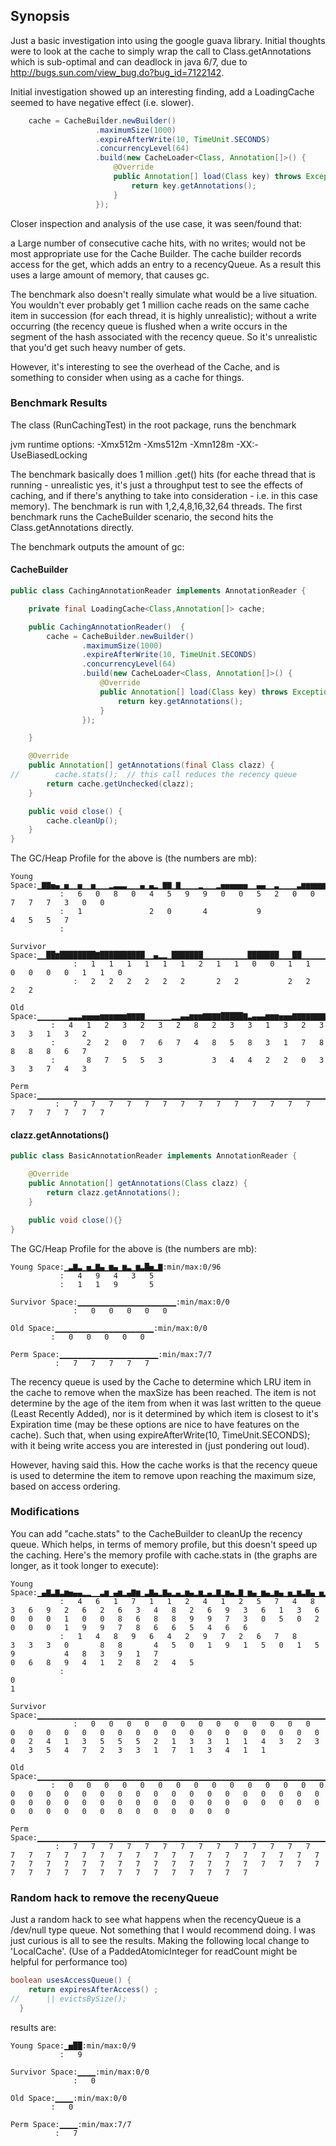 ## Synopsis

Just a basic investigation into using the google guava library.  Initial thoughts were to look
at the cache to simply wrap the call to Class.getAnnotations which is sub-optimal and can deadlock in
java 6/7, due to http://bugs.sun.com/view_bug.do?bug_id=7122142.

Initial investigation showed up an interesting finding, add a LoadingCache seemed to have negative effect (i.e. slower).

```java
    cache = CacheBuilder.newBuilder()
                   .maximumSize(1000)
                   .expireAfterWrite(10, TimeUnit.SECONDS)
                   .concurrencyLevel(64)
                   .build(new CacheLoader<Class, Annotation[]>() {
                       @Override
                       public Annotation[] load(Class key) throws Exception {
                           return key.getAnnotations();
                       }
                   });
```

Closer inspection and analysis of the use case, it was seen/found that:

a Large number of consecutive cache hits, with no writes; would not be most appropriate use
for the Cache Builder.  The cache builder records access for the get, which adds an entry to a recencyQueue.  As a
result this uses a large amount of memory, that causes gc.

The benchmark also doesn't really simulate what would be a live situation.  You wouldn't ever probably get 1 million
cache reads on the same cache item in succession (for each thread, it is highly unrealistic);
without a write occurring (the recency queue is flushed when a write occurs in the segment of the hash associated with
the recency queue.  So it's unrealistic that you'd get such heavy number of gets.

However, it's interesting to see the overhead of the Cache, and is something to consider when using as a cache for things.

### Benchmark Results

The class (RunCachingTest) in the root package, runs the benchmark

jvm runtime options: -Xmx512m -Xms512m -Xmn128m -XX:-UseBiasedLocking

The benchmark basically does 1 million .get() hits (for eache thread that is running - unrealistic yes, it's just a
throughput test to see the effects of caching, and if there's anything to take into consideration - i.e. in this
case memory).  The benchmark is run with 1,2,4,8,16,32,64 threads.  The first benchmark runs the CacheBuilder scenario,
the second hits the Class.getAnnotations directly.

The benchmark outputs the amount of gc:


#### CacheBuilder

```java
public class CachingAnnotationReader implements AnnotationReader {

    private final LoadingCache<Class,Annotation[]> cache;

    public CachingAnnotationReader()  {
        cache = CacheBuilder.newBuilder()
                .maximumSize(1000)
                .expireAfterWrite(10, TimeUnit.SECONDS)
                .concurrencyLevel(64)
                .build(new CacheLoader<Class, Annotation[]>() {
                    @Override
                    public Annotation[] load(Class key) throws Exception {
                        return key.getAnnotations();
                    }
                });

    }

    @Override
    public Annotation[] getAnnotations(final Class clazz) {
//        cache.stats();  // this call reduces the recency queue
        return cache.getUnchecked(clazz);
    }

    public void close() {
        cache.cleanUp();
    }
}
```

The GC/Heap Profile for the above is (the numbers are mb):


    Young Space:▁▇▇▅▄▁▅▁▁▅▁▁▅▁▁▁▂▃▃▃▁▁▁▄▁▄▂▁▇▇▁▇▁▁▁▁▂▁▁▁▂▅▅▅▅▅▅▁▁▄▄▁▁▃▁▁▁▁▃▆▆▆▆▆▆▆▆▆▆██▃▁▃▅▁▁▁▂▁▁▁▁:min/max:0/102
               :   6   0   8   0   4   5   9   9   0   0   5   2   0   0   7   7   7   3   0   0
               :   1               2   0       4           9               4   5   5   7
               :

    Survivor Space:▁▁██▆████████▇██████████▁▁▄▂▂▁███████▁▁▁▁▁▁▁▁▁▁███████▁▁▁██▁▁▁▁▁▁▁▁▁▁██████████▁▁▁▁:min/max:0/12
                  :   1   1   1   1   1   1   2   1   1   0   0   1   1   0   0   0   0   1   1   0
                  :   2   2   2   2   2   2       2   2           2   2                   2   2

    Old Space:▁▁▁▁▁▁▁▃▃▃▅▅▅▅▆▆▆▆▆▆▇▇▇▇▁▁▁▁▁▁▂▂▄▄▆▆▆▇▇▇▇█████▇▃▄▄▄▆▆▆▅▅▅▇▇▇▇▇▇▇▇▇▇▇▇▇▄▄▅▅▅▇▇▇▇▅▅▅▅:min/max:0/384
             :   4   1   2   3   2   3   2   8   2   3   3   1   3   2   3   3   3   1   3   2
             :       2   2   0   7   6   7   4   8   5   8   3   1   7   8   8   8   8   6   7
             :       8   7   5   5   3           3   4   4   2   2   0   3   3   3   7   4   3

    Perm Space:▁▁▁▁▁▁▁▁▁▁▁▁▁▁▁▁▁▁▁▁▁▁▁▁▁▁▁▁▁▁▁▁▁▁▁▁▁▁▁▁▁▁▁▁▁▁▁▁▁▁▁▁▁▁▁▁▁▁▁▁▁▁▁▁▁▁▁▁▁▁▁▁▁▁▁▁▁▁▁▁▁▁▁:min/max:7/7
              :   7   7   7   7   7   7   7   7   7   7   7   7   7   7   7   7   7   7   7   7


#### clazz.getAnnotations()

```java
public class BasicAnnotationReader implements AnnotationReader {

    @Override
    public Annotation[] getAnnotations(Class clazz) {
        return clazz.getAnnotations();
    }

    public void close(){}
}
```

The GC/Heap Profile for the above is (the numbers are mb):

```
Young Space:▁▃▇▃▁▅▂▇▄▁▆▄▁▆▃▁▆▃█▅▂▇:min/max:0/96
           :   4   9   4   3   5
           :   1   1   9       5

Survivor Space:▁▁▁▁▁▁▁▁▁▁▁▁▁▁▁▁▁▁▁▁▁▁:min/max:0/0
              :   0   0   0   0   0

Old Space:▁▁▁▁▁▁▁▁▁▁▁▁▁▁▁▁▁▁▁▁▁▁:min/max:0/0
         :   0   0   0   0   0

Perm Space:▁▁▁▁▁▁▁▁▁▁▁▁▁▁▁▁▁▁▁▁▁▁:min/max:7/7
          :   7   7   7   7   7
```

The recency queue is used by the Cache to determine which LRU item in the cache to remove when the maxSize has been
reached.  The item is not determine by the age of the item from when it was last written to the queue (Least Recently Added),
nor is it determined by which item is closest to it's Expiration time (may be these options are nice to have features on the cache).
Such that, when using expireAfterWrite(10, TimeUnit.SECONDS); with it being write access you are interested in (just pondering out loud).

However, having said this. How the cache works is that the recency queue is used to determine the item to remove upon
reaching the maximum size, based on access ordering.

### Modifications

You can add "cache.stats" to the CacheBuilder to cleanUp the recency queue.  Which helps, in terms of memory
profile, but this doesn't speed up the caching.  Here's the memory profile with cache.stats in (the graphs are
longer, as it took longer to execute):

```
Young Space:▁▄▇▃▇▃▆▅▄▄▂▂▁▁▃▆▁▄▆▂▄▇▆▁▃▇▄▂▇▄▂▄▂▆▄▂▆▂▄▂▇▂▆▄▂▇▁▆▄▁▆▄▂▆▄▁▅▂▆▃▇▄▁▅▂▆▃▇▄▁▅▂▅▇▄▁▄▁▅▂▇▄▁▅▂▆▄▁▅▂▆▄▁▅▂▆▄▁▅▂▆▃█▅▂▆▃▇▄▁▆▃▇▄▁▅▂▆▃▇▄▁▆▃▇▄▁▅▂▇▄▁▄▁▄▁▄▄▄▁▄▂▅▂▆▁▅▁▄▁▄▁▃▇▃▆▂▅▁▅▁▅▂▆▃▇▂▇▃▇▃▇▃▇▃▇▄▁▄▁▄▁▅▁▅▁▄▁▄▁▅▁▄▁▄▁▄▁▅▁▄▁▄▁▄▁▄▁▄▇▄▁▄▁▄▇▄▇▃▇▃▇▃▇▃▇▂▆▂▆▂▆▃▆▂▅▁▄▁▅▁▅▁▄▄▄▅▃▇▄▁▅▂▅▁▅▂▆:min/max:0/102
           :   4   6   1   7   1   1   2   4   1   2   5   7   4   8   3   6   9   2   6   2   6   3   4   8   2   6   9   3   6   1   3   6   0   0   0   1   0   0   8   6   8   8   9   9   7   3   0   5   0   2   0   0   0   1   9   9   7   8   6   6   5   4   6   6
           :   1   4   8   9   6   4   2   9   7   2   6   7   8       3   3   3   0       8   8       4   5   0   1   9   1   5   0   1   5               9           4   8   3   9   1   7                                       0   6   8   9   4   1   2   8   2   4   5
           :                                                                                                                       0                                                                                               1

Survivor Space:▁▁▁▁▁▁▁▁▁▁▁▁▁▁▁▁▁▁▁▁▁▁▁▁▁▁▁▁▁▁▁▁▁▁▁▁▁▁▁▁▁▁▁▁▁▁▁▁▁▁▁▁▁▁▁▁▁▁▁▁▁▁▁▁▁▁▁▁▁▁▁▁▁▁▁▁▂▁▁▁▁▁▁▁▁▁▁▁▁▁▁▁▁▁▁▁▁▁▁▁▁▁▁▁▁▁▁▁▁▁▁▁▁▁▁▁▁▁▁▁▁▁▁▁▁▁▁▁▁▁▂▃▃▆▅▅▆▃▅▂▂▁▃▄▅▅▅▆▅▄▅▆▇▆▆▆▆▅▄▃▄▃▁▂▃▂▆▄▃▄▄▄▆▃▂▂▃▃▂▂▄▁▃▅▅▇▅▄▆▁▂▃▅▅▄▄▄▃▂▅▆▃▃▄▃▃▅▆▅▃▃▅▄▂▄█▄▅▃▃▅▃▄▄▅▄▅▄▄▄▃▂▃▅▇█▆▄▃▂▄▃▄▄▆▃▄▅▄▁▂▂▃▅▅▂▁▁:min/max:0/7
              :   0   0   0   0   0   0   0   0   0   0   0   0   0   0   0   0   0   0   0   0   0   0   0   0   0   0   0   0   0   0   0   0   2   4   1   3   5   5   5   2   1   3   3   1   1   4   3   2   3   4   3   5   4   7   2   3   3   1   7   1   3   4   1   1

Old Space:▁▁▁▁▁▁▁▁▁▁▁▁▁▁▁▁▁▁▁▁▁▁▁▁▁▁▁▁▁▁▁▁▁▁▁▁▁▁▁▁▁▁▁▁▁▁▁▁▁▁▁▁▁▁▁▁▁▁▁▁▁▁▁▁▁▁▁▁▁▁▁▁▁▁▁▁▁▁▁▁▁▁▁▁▁▁▁▁▁▁▁▁▁▁▁▁▁▁▁▁▁▁▁▁▁▁▁▁▁▁▁▁▁▁▁▁▁▁▁▁▁▁▁▁▁▁▁▁▁▁▁▁▁▁▁▁▁▁▁▁▁▁▁▁▁▁▁▁▁▁▁▁▁▁▁▁▁▁▁▁▁▁▁▁▁▁▁▁▁▁▁▁▁▁▁▁▁▁▁▁▁▁▁▁▁▁▁▁▁▁▁▁▁▁▁▁▁▁▁▁▁▁▁▁▁▁▁▁▁▁▁▁▁▁▁▁▁▁▁▁▁▁▁▁▁▁▁▁▁▁▁▁▁▁▁▁▁▁▁▁▁▁▁▁▁▁▁▁▁▁▁▁▁▁▁▁▁▁:min/max:0/0
         :   0   0   0   0   0   0   0   0   0   0   0   0   0   0   0   0   0   0   0   0   0   0   0   0   0   0   0   0   0   0   0   0   0   0   0   0   0   0   0   0   0   0   0   0   0   0   0   0   0   0   0   0   0   0   0   0   0   0   0   0   0   0   0   0

Perm Space:▁▁▁▁▁▁▁▁▁▁▁▁▁▁▁▁▁▁▁▁▁▁▁▁▁▁▁▁▁▁▁▁▁▁▁▁▁▁▁▁▁▁▁▁▁▁▁▁▁▁▁▁▁▁▁▁▁▁▁▁▁▁▁▁▁▁▁▁▁▁▁▁▁▁▁▁▁▁▁▁▁▁▁▁▁▁▁▁▁▁▁▁▁▁▁▁▁▁▁▁▁▁▁▁▁▁▁▁▁▁▁▁▁▁▁▁▁▁▁▁▁▁▁▁▁▁▁▁▁▁▁▁▁▁▁▁▁▁▁▁▁▁▁▁▁▁▁▁▁▁▁▁▁▁▁▁▁▁▁▁▁▁▁▁▁▁▁▁▁▁▁▁▁▁▁▁▁▁▁▁▁▁▁▁▁▁▁▁▁▁▁▁▁▁▁▁▁▁▁▁▁▁▁▁▁▁▁▁▁▁▁▁▁▁▁▁▁▁▁▁▁▁▁▁▁▁▁▁▁▁▁▁▁▁▁▁▁▁▁▁▁▁▁▁▁▁▁▁▁▁▁▁▁▁▁▁▁▁:min/max:7/7
          :   7   7   7   7   7   7   7   7   7   7   7   7   7   7   7   7   7   7   7   7   7   7   7   7   7   7   7   7   7   7   7   7   7   7   7   7   7   7   7   7   7   7   7   7   7   7   7   7   7   7   7   7   7   7   7   7   7   7   7   7   7   7   7   7
```

### Random hack to remove the recenyQueue

Just a random hack to see what happens when the recencyQueue is a /dev/null type queue.  Not something that I would
recommend doing.  I was just curious is all to see the results.  Making the following local change to 'LocalCache'.
(Use of a PaddedAtomicInteger for readCount might be helpful for performance too)

```java
boolean usesAccessQueue() {
    return expiresAfterAccess() ;
//      || evictsBySize();
  }
```

results are:

```
Young Space:▁▅██:min/max:0/9
           :   9

Survivor Space:▁▁▁▁:min/max:0/0
              :   0

Old Space:▁▁▁▁:min/max:0/0
         :   0

Perm Space:▁▁▁▁:min/max:7/7
          :   7
```